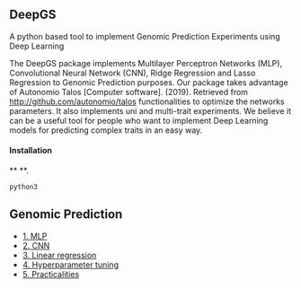 ## DeepGS
A python based tool to implement Genomic Prediction Experiments using Deep Learning

The DeepGS package implements Multilayer Perceptron Networks (MLP), Convolutional Neural Network (CNN), Ridge Regression and Lasso Regression to Genomic Prediction purposes. Our package takes advantage of Autonomio Talos [Computer software]. (2019). Retrieved from http://github.com/autonomio/talos functionalities to optimize the networks  parameters. It also implements uni and multi-trait experiments. We believe it can be a useful tool for people who want to implement Deep Learning models for predicting complex traits in an easy way.

#### Installation

** **.

```
python3 
```


**Genomic Prediction**
----------------------------------------------------------------

  - [1. MLP](https://github.com/lauzingaretti/DeepGS/blob/master/inst/md/MLP.md)
  - [2. CNN](https://github.com/lauzingaretti/DeepGS/blob/master/inst/md/CNN.md)
  - [3. Linear regression](https://github.com/lauzingaretti/DeepGS/blob/master/inst/md/LM.md)
  - [4. Hyperparameter tuning](https://github.com/lauzingaretti/DeepGS/blob/master/inst/md/TuningHip.md)
  - [5. Practicalities](https://github.com/lauzingaretti/DeepGS/blob/master/inst/md/Practicalities.md)
